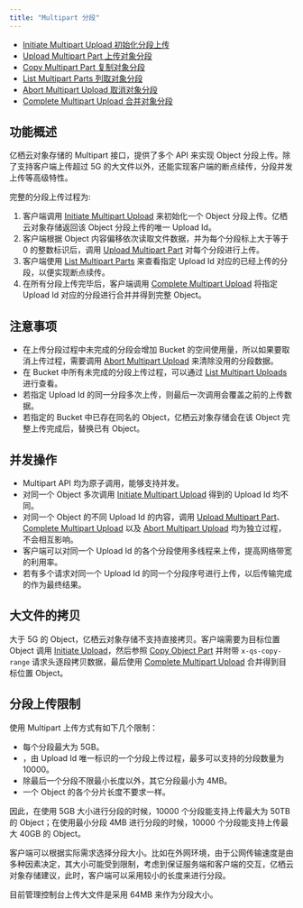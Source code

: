 ```yaml
---
title: "Multipart 分段"
---
```


- [Initiate Multipart Upload 初始化分段上传](initiate/)
- [Upload Multipart Part 上传对象分段](upload/)
- [Copy Multipart Part 复制对象分段](copy/)
- [List Multipart Parts 列取对象分段](list/)
- [Abort Multipart Upload 取消对象分段](abort/)
- [Complete Multipart Upload 合并对象分段](complete/)

## 功能概述

亿栖云对象存储的 Multipart 接口，提供了多个 API 来实现 Object 分段上传。除了支持客户端上传超过 5G 的大文件以外，还能实现客户端的断点续传，分段并发上传等高级特性。

完整的分段上传过程为:

1. 客户端调用 [Initiate Multipart Upload](initiate/) 来初始化一个 Object 分段上传。亿栖云对象存储返回该 Object 分段上传的唯一 Upload Id。
2. 客户端根据 Object 内容偏移依次读取文件数据，并为每个分段标上大于等于 0 的整数标识后，调用 [Upload Multipart Part](upload/) 对每个分段进行上传。
3. 客户端使用 [List Multipart Parts](list/) 来查看指定 Upload Id 对应的已经上传的分段，以便实现断点续传。
4. 在所有分段上传完毕后，客户端调用 [Complete Multipart Upload](complete/) 将指定 Upload Id 对应的分段进行合并并得到完整 Object。

## 注意事项
- 在上传分段过程中未完成的分段会增加 Bucket 的空间使用量，所以如果要取消上传过程，需要调用 [Abort Multipart Upload](abort/) 来清除没用的分段数据。
- 在 Bucket 中所有未完成的分段上传过程，可以通过 [List Multipart Uploads](/storage/object-storage/api/bucket/basic_opt/list_multipart_uploads/) 进行查看。
- 若指定 Upload Id 的同一分段多次上传，则最后一次调用会覆盖之前的上传数据。
- 若指定的 Bucket 中已存在同名的 Object，亿栖云对象存储会在该 Object 完整上传完成后，替换已有 Object。

## 并发操作

- Multipart API 均为原子调用，能够支持并发。
- 对同一个 Object 多次调用 [Initiate Multipart Upload](initiate/) 得到的 Upload Id 均不同。
- 对同一个 Object 的不同 Upload Id 的内容，调用 [Upload Multipart Part](upload/)、[Complete Multipart Upload](complete/) 以及 [Abort Multipart Upload](abort/) 均为独立过程，不会相互影响。
- 客户端可以对同一个 Upload Id 的各个分段使用多线程来上传，提高网络带宽的利用率。
- 若有多个请求对同一个 Upload Id 的同一个分段序号进行上传，以后传输完成的作为最终结果。


## 大文件的拷贝

大于 5G 的 Object，亿栖云对象存储不支持直接拷贝。客户端需要为目标位置 Object 调用 [Initiate Upload](initiate/)，然后参照 [Copy Object Part](copy/) 并附带 `x-qs-copy-range` 请求头逐段拷贝数据，最后使用 [Complete Multipart Upload](complete/) 合并得到目标位置 Object。

## 分段上传限制

使用 Multipart 上传方式有如下几个限制：

- 每个分段最大为 5GB。
- ，由 Upload Id 唯一标识的一个分段上传过程，最多可以支持的分段数量为 10000。
- 除最后一个分段不限最小长度以外，其它分段最小为 4MB。
- 一个 Object 的各个分片长度不要求一样。

因此，在使用 5GB 大小进行分段的时候，10000 个分段能支持上传最大为 50TB 的 Object；在使用最小分段 4MB 进行分段的时候，10000 个分段能支持上传最大 40GB 的 Object。

客户端可以根据实际需求选择分段大小。比如在外网环境，由于公网传输速度是由多种因素决定，其大小可能受到限制，考虑到保证服务端和客户端的交互，亿栖云对象存储建议，此时，客户端可以采用较小的长度来进行分段。

目前管理控制台上传大文件是采用 64MB 来作为分段大小。
